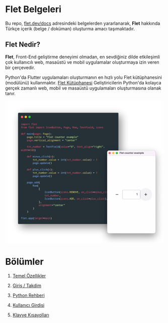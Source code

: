 # Flet Belgeleri

Bu repo, [flet.dev/docs](https://flet.dev/docs/) adresindeki belgelerden yararlanarak, **Flet** hakkında Türkçe içerik (belge / doküman) oluşturma amacı taşımaktadır.

## Flet Nedir?

**Flet**, Front-End geliştirme deneyimi olmadan, en sevdiğiniz dilde etkileşimli çok kullanıcılı web, masaüstü ve mobil uygulamalar oluşturmaya izin veren bir çerçevedir.

Python'da Flutter uygulamaları oluşturmanın en hızlı yolu Flet kütüphanesini (modülünü) kullanmaktır. [Flet Kütüphanesi](https://pypi.org/project/flet/) Geliştiricilerin Python'da kolayca gerçek zamanlı web, mobil ve masaüstü uygulamaları oluşturmasına olanak tanır. 

![flet](img/flet.png)

# Bölümler

1. [Temel Özellikler](1_temel_ozellikler.md)

2. [Giriş / Takdim](2_giris.md)

3. [Python Rehberi](3_python_rehberi.md)

4. [Kullanıcı Girdisi](04_kullanici_girdisi.md)

5. [Klavye Kısayolları](05_klavye_kisayollari.md)
